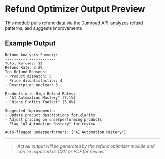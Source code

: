 # Refund Optimizer Output Preview

This module pulls refund data via the Gumroad API, analyzes refund patterns, and suggests improvements.

## Example Output

```
Refund Analysis Summary:
-----------------------
Total Refunds: 12
Refund Rate: 3.2%
Top Refund Reasons:
- Product mismatch: 5
- Price dissatisfaction: 4
- Description unclear: 3

Products with High Refund Rates:
- "AI Automation Mastery" (7.1%)
- "Niche Profits Toolkit" (5.8%)

Suggested Improvements:
- Update product descriptions for clarity
- Adjust pricing on underperforming products
- Flag "AI Automation Mastery" for review

Auto-flagged underperformers: ["AI Automation Mastery"]
```

---

> *Actual output will be generated by the refund optimizer module and can be exported as CSV or PDF for review.*
